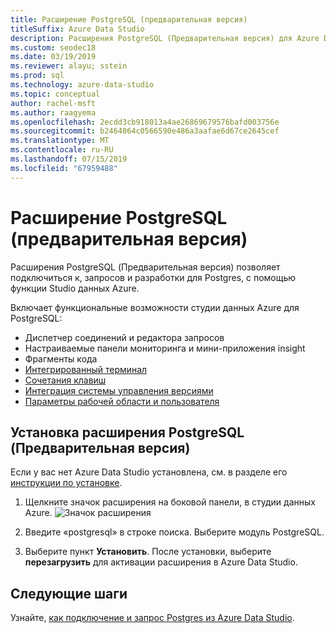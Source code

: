 ```yaml
---
title: Расширение PostgreSQL (предварительная версия)
titleSuffix: Azure Data Studio
description: Расширения PostgreSQL (Предварительная версия) для Azure Data Studio
ms.custom: seodec18
ms.date: 03/19/2019
ms.reviewer: alayu; sstein
ms.prod: sql
ms.technology: azure-data-studio
ms.topic: conceptual
author: rachel-msft
ms.author: raagyema
ms.openlocfilehash: 2ecdd3cb918013a4ae26869679576bafd003756e
ms.sourcegitcommit: b2464064c0566590e486a3aafae6d67ce2645cef
ms.translationtype: MT
ms.contentlocale: ru-RU
ms.lasthandoff: 07/15/2019
ms.locfileid: "67959488"
---
```

# <a name="postgresql-extension-preview"></a>Расширение PostgreSQL (предварительная версия)

Расширения PostgreSQL (Предварительная версия) позволяет подключиться к, запросов и разработки для Postgres, с помощью функции Studio данных Azure. 

Включает функциональные возможности студии данных Azure для PostgreSQL:

- Диспетчер соединений и редактора запросов
- Настраиваемые панели мониторинга и мини-приложения insight
- Фрагменты кода
- [Интегрированный терминал](integrated-terminal.md)
- [Сочетания клавиш](keyboard-shortcuts.md)
- [Интеграция системы управления версиями](source-control.md)
- [Параметры рабочей области и пользователя](settings.md)


## <a name="install-the-postgresql-extension-preview"></a>Установка расширения PostgreSQL (Предварительная версия)

Если у вас нет Azure Data Studio установлена, см. в разделе его [инструкции по установке](download.md).

1. Щелкните значок расширения на боковой панели, в студии данных Azure.
   ![Значок расширения](media/extensions/postgresql-extension/extensions-icon.png)

2. Введите «postgresql» в строке поиска. Выберите модуль PostgreSQL.

3. Выберите пункт **Установить**. После установки, выберите **перезагрузить** для активации расширения в Azure Data Studio.


## <a name="next-steps"></a>Следующие шаги

Узнайте, [как подключение и запрос Postgres из Azure Data Studio](quickstart-postgres.md).

